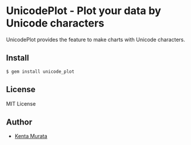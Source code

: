 # UnicodePlot - Plot your data by Unicode characters

UnicodePlot provides the feature to make charts with Unicode characters.

## Install

```console
$ gem install unicode_plot
```

## License

MIT License

## Author

- [Kenta Murata](https://github.com/mrkn)
